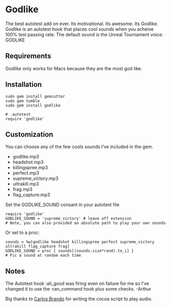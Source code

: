 # Godlike

The best autotest add on ever. Its motivational. Its awesome. Its Godlike. Godlike is an autotest hook that places cool sounds when you acheive 100% test passing rate. The default sound is the Unreal Tournament voice: GODLIKE

## Requirements

Godlike only works for Macs because they are the most god like.	
	
## Installation

	sudo gem install gemcutter
	sudo gem tumble
	sudo gem install godlike
	
	# .autotest
	require 'godlike'

## Customization

You can choose any of the few cools sounds I've included in the gem.

  * godlike.mp3
  * headshot.mp3
  * killingspree.mp3
  * perfect.mp3
  * supreme_victory.mp3
  * ultrakill.mp3
  * frag.mp3
  * flag_capture.mp3

Set the GODLIKE_SOUND consant in your autotest file

	require 'godlike'
	GODLIKE_SOUND = 'supreme_victory' # leave off extension
	# Note, you can also provided an absolute path to play your own sounds

Or set to a proc:

	sounds = %w[godlike headshot killingspree perfect supreme_victory ultrakill flag_capture frag]
	GODLIKE_SOUND = proc { sounds[(sounds.size*rand).to_i] }
	# Pic a sound at random each time


## Notes
The Autotest hook :all\_good was firing even on failure for me so I've changed it to use the :ran\_command hook plus some checks. -Arthur

Big thanks to [Carlos Brando](http://github.com/carlosbrando/autotest-notification) for writing the cocoa script to play audio. 



